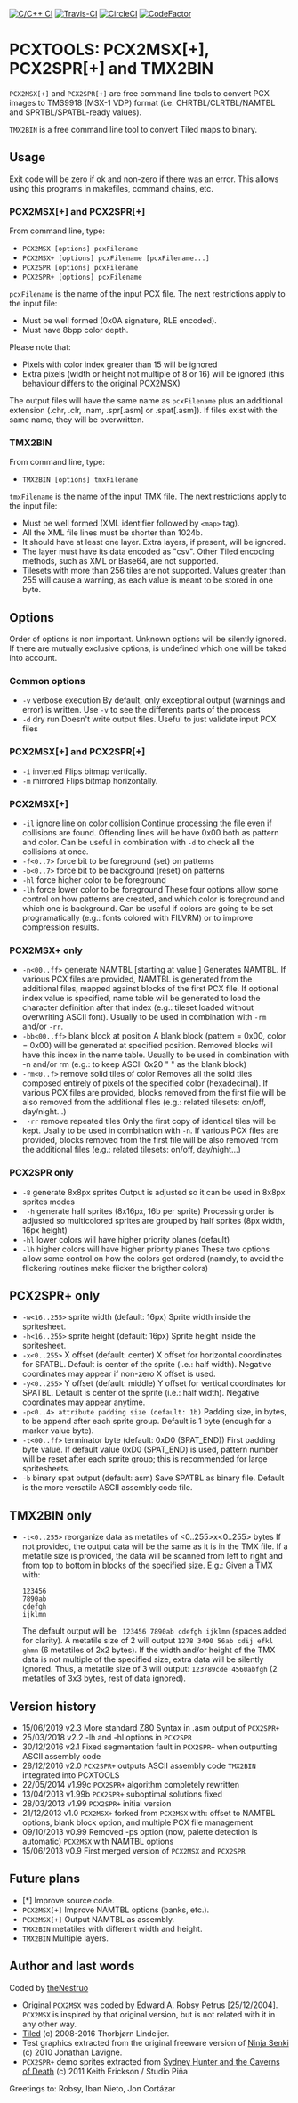 [![C/C++ CI](https://github.com/theNestruo/pcxtools/workflows/C/C++%20CI/badge.svg)](https://github.com/theNestruo/pcxtools/actions)
[![Travis-CI](https://travis-ci.org/theNestruo/pcxtools.svg?branch=master)](https://travis-ci.org/theNestruo/pcxtools)
[![CircleCI](https://circleci.com/gh/theNestruo/pcxtools.svg?style=shield)](https://circleci.com/gh/theNestruo/pcxtools)
[![CodeFactor](https://www.codefactor.io/repository/github/thenestruo/pcxtools/badge)](https://www.codefactor.io/repository/github/thenestruo/pcxtools)

# PCXTOOLS: PCX2MSX[+], PCX2SPR[+] and TMX2BIN
`PCX2MSX[+]` and `PCX2SPR[+]` are free command line tools to convert PCX images to TMS9918 (MSX-1 VDP) format (i.e. CHRTBL/CLRTBL/NAMTBL and SPRTBL/SPATBL-ready values).

`TMX2BIN` is a free command line tool to convert Tiled maps to binary.

## Usage
Exit code will be zero if ok and non-zero if there was an error. This allows using this programs in makefiles, command chains, etc.

### PCX2MSX[+] and PCX2SPR[+]
From command line, type:
* `PCX2MSX [options] pcxFilename`
* `PCX2MSX+ [options] pcxFilename [pcxFilename...]`
* `PCX2SPR [options] pcxFilename`
* `PCX2SPR+ [options] pcxFilename`

`pcxFilename` is the name of the input PCX file. The next restrictions apply to the input file:
* Must be well formed (0x0A signature, RLE encoded).
*  Must have 8bpp color depth.

Please note that:
* Pixels with color index greater than 15 will be ignored
* Extra pixels (width or height not multiple of 8 or 16) will be ignored (this behaviour differs to the original PCX2MSX)

The output files will have the same name as `pcxFilename` plus an additional extension (.chr, .clr, .nam, .spr[.asm] or .spat[.asm]). If files exist with the same name, they will be overwritten.

### TMX2BIN
From command line, type:
* `TMX2BIN [options] tmxFilename`

`tmxFilename` is the name of the input TMX file. The next restrictions apply to the input file:
+ Must be well formed (XML identifier followed by `<map>` tag).
+ All the XML file lines must be shorter than 1024b.
+ It should have at least one layer. Extra layers, if present, will be ignored.
+ The layer must have its data encoded as "csv". Other Tiled encoding methods, such as XML or Base64, are not supported.
+ Tilesets with more than 256 tiles are not supported. Values greater than 255 will cause a warning, as each value is meant to be stored in one byte.

## Options
Order of options is non important. Unknown options will be silently ignored. If there are mutually exclusive options, is undefined which one will be taked into account.

### Common options
* `-v` verbose execution
    By default, only exceptional output (warnings and error) is written. Use `-v` to see the differents parts of the process
* `-d` dry run
    Doesn't write output files. Useful to just validate input PCX files

### PCX2MSX[+] and PCX2SPR[+] 
* `-i` inverted
    Flips bitmap vertically.
* `-m` mirrored
    Flips bitmap horizontally.

### PCX2MSX[+]
* `-il` ignore line on color collision
    Continue processing the file even if collisions are found. Offending lines will be have 0x00 both as pattern and color.
    Can be useful in combination with `-d` to check all the collisions at once.
* `-f<0..7>` force bit <n> to be foreground (set) on patterns
* `-b<0..7>` force bit <n> to be background (reset) on patterns
* `-hl` force higher color to be foreground
* `-lh` force lower color to be foreground
    These four options allow some control on how patterns are created, and which color is foreground and which one is background.
    Can be useful if colors are going to be set programatically (e.g.: fonts colored with FILVRM) or to improve compression results.

### PCX2MSX+ only
* `-n<00..ff>` generate NAMTBL [starting at value <n>]
    Generates NAMTBL.
    If various PCX files are provided, NAMTBL is generated from the additional files, mapped against blocks of the first PCX file.
    If optional index value is specified, name table will be generated to load the character definition after that index (e.g.: tileset loaded without overwriting ASCII font).
    Usually to be used in combination with `-rm` and/or `-rr`.
* `-bb<00..ff>` blank block at position <nn>
    A blank block (pattern = 0x00, color = 0x00) will be generated at specified position. Removed blocks will have this index in the name table.
    Usually to be used in combination with -n and/or rm (e.g.: to keep ASCII 0x20 " " as the blank block)
* `-rm<0..f>` remove solid tiles of <n> color
    Removes all the solid tiles composed entirely of pixels of the specified color (hexadecimal).
    If various PCX files are provided, blocks removed from the first file will be also removed from the additional files (e.g.: related tilesets: on/off, day/night...)
* ` -rr` remove repeated tiles
    Only the first copy of identical tiles will be kept.
    Usally to be used in combination with `-n`.
    If various PCX files are provided, blocks removed from the first file will be also removed from the additional files (e.g.: related tilesets: on/off, day/night...)

### PCX2SPR only
* `-8` generate 8x8px sprites
    Output is adjusted so it can be used in 8x8px sprites modes
* ` -h` generate half sprites (8x16px, 16b per sprite)
    Processing order is adjusted so multicolored sprites are grouped by half sprites (8px width, 16px height)
* `-hl` lower colors will have higher priority planes (default)
* `-lh` higher colors will have higher priority planes
    These two options allow some control on how the colors get ordered (namely, to avoid the flickering routines make flicker the brigther colors)

## PCX2SPR+ only
* `-w<16..255>` sprite width (default: 16px)
    Sprite width inside the spritesheet.
* `-h<16..255>` sprite height (default: 16px)
    Sprite height inside the spritesheet.
* `-x<0..255>` X offset (default: center)
    X offset for horizontal coordinates for SPATBL.
    Default is center of the sprite (i.e.: half width).
    Negative coordinates may appear if non-zero X offset is used.
* `-y<0..255>` Y offset (default: middle)
    Y offset for vertical coordinates for SPATBL.
    Default is center of the sprite (i.e.: half width).
    Negative coordinates may appear anytime.
* `-p<0..4> attribute padding size (default: 1b)`
    Padding size, in bytes, to be append after each sprite group.
    Default is 1 byte (enough for a marker value byte).
* `-t<00..ff>` terminator byte (default: 0xD0 (SPAT_END))
    First padding byte value.
    If default value 0xD0 (SPAT_END) is used, pattern number will be reset after each sprite group; this is recommended for large spritesheets.
* `-b` binary spat output (default: asm)
    Save SPATBL as binary file.
    Default is the more versatile ASCII assembly code file.

## TMX2BIN only
* `-t<0..255>` reorganize data as metatiles of <0..255>x<0..255> bytes
    If not provided, the output data will be the same as it is in the TMX file.
    If a metatile size is provided, the data will be scanned from left to right and from top to bottom in blocks of the specified size.
    E.g.: Given a TMX with:
    ```
    123456
    7890ab
    cdefgh
    ijklmn
    ```
    The default output will be ` 123456 7890ab cdefgh ijklmn` (spaces added for clarity).
    A metatile size of 2 will output `1278 3490 56ab cdij efkl ghmn` (6 metatiles of 2x2 bytes).
    If the width and/or height of the TMX data is not multiple of the specified size, extra data will be silently ignored.
    Thus, a metatile size of 3 will output: `123789cde 4560abfgh` (2 metatiles of 3x3 bytes, rest of data ignored).

## Version history
* 15/06/2019 v2.3
    More standard Z80 Syntax in .asm output of `PCX2SPR+`
* 25/03/2018 v2.2
    -lh and -hl options in `PCX2SPR`
* 30/12/2016 v2.1
    Fixed segmentation fault in `PCX2SPR+` when outputting ASCII assembly code
* 28/12/2016 v2.0
    `PCX2SPR+` outputs ASCII assembly code
    `TMX2BIN` integrated into PCXTOOLS
* 22/05/2014 v1.99c
    `PCX2SPR+` algorithm completely rewritten
* 13/04/2013 v1.99b
    `PCX2SPR+` suboptimal solutions fixed
* 28/03/2013 v1.99
    `PCX2SPR+` initial version
* 21/12/2013 v1.0
    `PCX2MSX+` forked from `PCX2MSX` with: offset to NAMTBL options, blank block option, and multiple PCX file management
* 09/10/2013 v0.99
    Removed -ps option (now, palette detection is automatic)
    `PCX2MSX` with NAMTBL options
* 15/06/2013 v0.9
    First merged version of `PCX2MSX` and `PCX2SPR`

## Future plans
* [*] Improve source code.
* `PCX2MSX[+]` Improve NAMTBL options (banks, etc.).
* `PCX2MSX[+]` Output NAMTBL as assembly.
* `TMX2BIN` metatiles with different width and height.
* `TMX2BIN` Multiple layers.

## Author and last words
Coded by [theNestruo](theNestruo@gmail.com)

* Original `PCX2MSX` was coded by Edward A. Robsy Petrus [25/12/2004]. `PCX2MSX` is inspired by that original version, but is not related with it in any other way.
* [Tiled](http://www.mapeditor.org/) (c) 2008-2016 Thorbjørn Lindeijer.
* Test graphics extracted from the original freeware version of [Ninja Senki](http://ninjasenki.com/) (c) 2010 Jonathan Lavigne.
* `PCX2SPR+` demo sprites extracted from [Sydney Hunter and the Caverns of Death](http://www.studiopinagames.com/sydney.html) (c) 2011 Keith Erickson / Studio Piña

Greetings to: Robsy, Iban Nieto, Jon Cortázar
